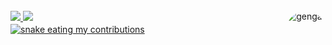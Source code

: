 <div align="center">
  <a href="https://github.com/marceloOrtega">
</div>
<div style="display: inline_block"><br>
<img height="150em" src="https://github-readme-stats.vercel.app/api?username=marcelortega&show_icons=true&theme=dark&include_all_commits=true&count_private=true"/>
<img height="150em" src="https://github-readme-stats.vercel.app/api/top-langs/?username=marceloOrtega&layout=compact&langs_count=7&theme=dark"/>
<img align="right" alt="gengar" height="150" style="border-radius:75px;" src="https://i.pinimg.com/originals/4f/d0/c0/4fd0c049c173c9beb5a0101a84deb6f9.gif">
  </div>
  <img align="center" alt="snake eating my contributions" style="left: 15px; src="https://raw.githubusercontent.com/vinimanzano/vinimanzano/output/github-contribution-grid-snake-dark.svg">

